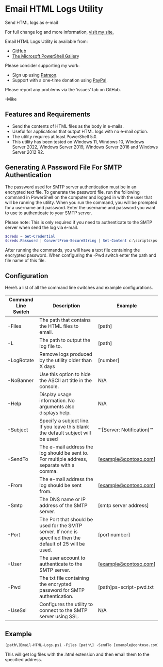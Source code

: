 # Email HTML Logs Utility

Send HTML logs as e-mail

For full change log and more information, [visit my site.](https://gal.vin/utils)

Email HTML Logs Utility is available from:

* [GitHub](https://github.com/Digressive/Email-HTML-Logs)
* [The Microsoft PowerShell Gallery](https://www.powershellgallery.com/packages/Email-HTML-Logs)

Please consider supporting my work:

* Sign up using [Patreon](https://www.patreon.com/mikegalvin).
* Support with a one-time donation using [PayPal](https://www.paypal.me/digressive).

Please report any problems via the ‘issues’ tab on GitHub.

-Mike

## Features and Requirements

* Send the contents of HTML files as the body in e-mails.
* Useful for applications that output HTML logs with no e-mail option.
* The utility requires at least PowerShell 5.0.
* This utility has been tested on Windows 11, Windows 10, Windows Server 2022, Windows Server 2019, Windows Server 2016 and Windows Server 2012 R2.

## Generating A Password File For SMTP Authentication

The password used for SMTP server authentication must be in an encrypted text file. To generate the password file, run the following command in PowerShell on the computer and logged in with the user that will be running the utility. When you run the command, you will be prompted for a username and password. Enter the username and password you want to use to authenticate to your SMTP server.

Please note: This is only required if you need to authenticate to the SMTP server when send the log via e-mail.

``` powershell
$creds = Get-Credential
$creds.Password | ConvertFrom-SecureString | Set-Content c:\scripts\ps-script-pwd.txt
```

After running the commands, you will have a text file containing the encrypted password. When configuring the -Pwd switch enter the path and file name of this file.

## Configuration

Here’s a list of all the command line switches and example configurations.

| Command Line Switch | Description | Example |
| ------------------- | ----------- | ------- |
| -Files | The path that contains the HTML files to email. | [path\] |
| -L | The path to output the log file to. | [path\] |
| -LogRotate | Remove logs produced by the utility older than X days | [number] |
| -NoBanner | Use this option to hide the ASCII art title in the console. | N/A |
| -Help | Display usage information. No arguments also displays help. | N/A |
| -Subject | Specify a subject line. If you leave this blank the default subject will be used | "'[Server: Notification]'" |
| -SendTo | The e-mail address the log should be sent to. For multiple address, separate with a comma. | [example@contoso.com] |
| -From | The e-mail address the log should be sent from. | [example@contoso.com] |
| -Smtp | The DNS name or IP address of the SMTP server. | [smtp server address] |
| -Port | The Port that should be used for the SMTP server. If none is specified then the default of 25 will be used. | [port number] |
| -User | The user account to authenticate to the SMTP server. | [example@contoso.com] |
| -Pwd | The txt file containing the encrypted password for SMTP authentication. | [path\]ps-script-pwd.txt |
| -UseSsl | Configures the utility to connect to the SMTP server using SSL. | N/A |

## Example

``` txt
[path\]Email-HTML-Logs.ps1 -Files [path\] -SendTo [example@contoso.com] -From [example@contoso.com] -Smtp [smtp server address] -User [example@contoso.com] -Pwd [path\]ps-script-pwd.txt -UseSsl
```

This will get log files with the .html extension and then email them to the specified address.
